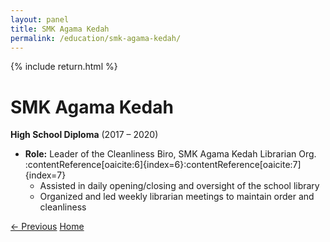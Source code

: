 ```yaml
---
layout: panel
title: SMK Agama Kedah
permalink: /education/smk-agama-kedah/
---
```


{% include return.html %}

# SMK Agama Kedah  
**High School Diploma** (2017 – 2020)  
- **Role:** Leader of the Cleanliness Biro, SMK Agama Kedah Librarian Org. :contentReference[oaicite:6]{index=6}:contentReference[oaicite:7]{index=7}  
  - Assisted in daily opening/closing and oversight of the school library  
  - Organized and led weekly librarian meetings to maintain order and cleanliness

<footer class="project-footer">
  <a href="/education/kuala-lumpur/" class="btn btn-prev">← Previous</a>
  <a href="/"                          class="btn btn-home">Home</a>
</footer>

